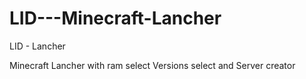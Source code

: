 # LID---Minecraft-Lancher
LID - Lancher

 Minecraft Lancher with ram select Versions select and Server creator

 
